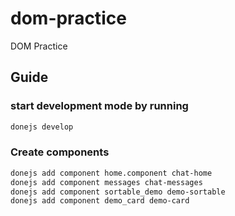 # dom-practice
DOM Practice

## Guide

### start development mode by running

```bash
donejs develop
```


### Create components

```bash
donejs add component home.component chat-home
donejs add component messages chat-messages
donejs add component sortable_demo demo-sortable
donejs add component demo_card demo-card
```
